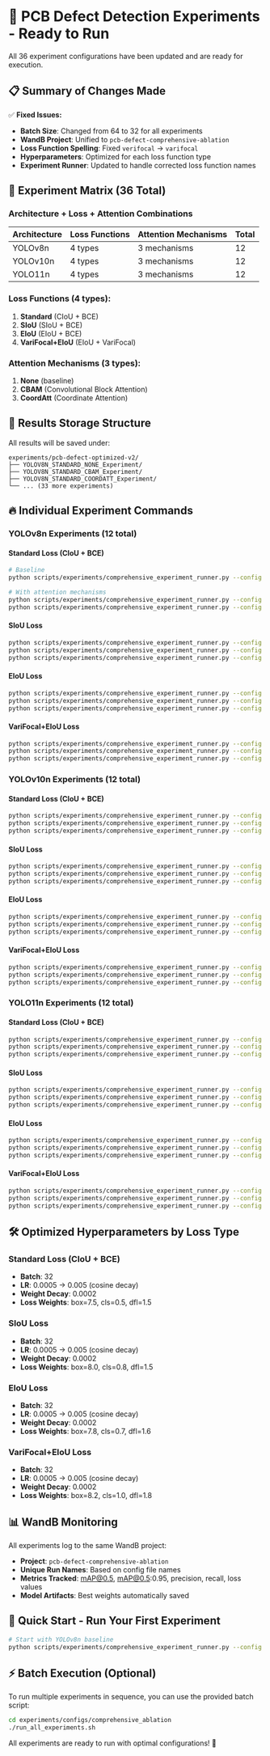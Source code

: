 # 🚀 PCB Defect Detection Experiments - Ready to Run

All 36 experiment configurations have been updated and are ready for execution.

## 📋 Summary of Changes Made

✅ **Fixed Issues:**
- **Batch Size**: Changed from 64 to 32 for all experiments
- **WandB Project**: Unified to `pcb-defect-comprehensive-ablation`
- **Loss Function Spelling**: Fixed `verifocal` → `varifocal`
- **Hyperparameters**: Optimized for each loss function type
- **Experiment Runner**: Updated to handle corrected loss function names

## 🎯 Experiment Matrix (36 Total)

### Architecture + Loss + Attention Combinations
| Architecture | Loss Functions | Attention Mechanisms | Total |
|-------------|---------------|---------------------|-------|
| YOLOv8n | 4 types | 3 mechanisms | 12 |
| YOLOv10n | 4 types | 3 mechanisms | 12 |
| YOLO11n | 4 types | 3 mechanisms | 12 |

### Loss Functions (4 types):
1. **Standard** (CIoU + BCE)
2. **SIoU** (SIoU + BCE) 
3. **EIoU** (EIoU + BCE)
4. **VariFocal+EIoU** (EIoU + VariFocal)

### Attention Mechanisms (3 types):
1. **None** (baseline)
2. **CBAM** (Convolutional Block Attention)
3. **CoordAtt** (Coordinate Attention)

## 📂 Results Storage Structure

All results will be saved under:
```
experiments/pcb-defect-optimized-v2/
├── YOLOV8N_STANDARD_NONE_Experiment/
├── YOLOV8N_STANDARD_CBAM_Experiment/
├── YOLOV8N_STANDARD_COORDATT_Experiment/
└── ... (33 more experiments)
```

## 🔥 Individual Experiment Commands

### YOLOv8n Experiments (12 total)

#### Standard Loss (CIoU + BCE)
```bash
# Baseline
python scripts/experiments/comprehensive_experiment_runner.py --config experiments/configs/comprehensive_ablation/yolov8n_standard_none_config.yaml

# With attention mechanisms  
python scripts/experiments/comprehensive_experiment_runner.py --config experiments/configs/comprehensive_ablation/yolov8n_standard_cbam_config.yaml
python scripts/experiments/comprehensive_experiment_runner.py --config experiments/configs/comprehensive_ablation/yolov8n_standard_coordatt_config.yaml
```

#### SIoU Loss
```bash
python scripts/experiments/comprehensive_experiment_runner.py --config experiments/configs/comprehensive_ablation/yolov8n_siou_none_config.yaml
python scripts/experiments/comprehensive_experiment_runner.py --config experiments/configs/comprehensive_ablation/yolov8n_siou_cbam_config.yaml
python scripts/experiments/comprehensive_experiment_runner.py --config experiments/configs/comprehensive_ablation/yolov8n_siou_coordatt_config.yaml
```

#### EIoU Loss
```bash  
python scripts/experiments/comprehensive_experiment_runner.py --config experiments/configs/comprehensive_ablation/yolov8n_eiou_none_config.yaml
python scripts/experiments/comprehensive_experiment_runner.py --config experiments/configs/comprehensive_ablation/yolov8n_eiou_cbam_config.yaml
python scripts/experiments/comprehensive_experiment_runner.py --config experiments/configs/comprehensive_ablation/yolov8n_eiou_coordatt_config.yaml
```

#### VariFocal+EIoU Loss
```bash
python scripts/experiments/comprehensive_experiment_runner.py --config experiments/configs/comprehensive_ablation/yolov8n_verifocal_eiou_none_config.yaml
python scripts/experiments/comprehensive_experiment_runner.py --config experiments/configs/comprehensive_ablation/yolov8n_verifocal_eiou_cbam_config.yaml  
python scripts/experiments/comprehensive_experiment_runner.py --config experiments/configs/comprehensive_ablation/yolov8n_verifocal_eiou_coordatt_config.yaml
```

### YOLOv10n Experiments (12 total)

#### Standard Loss (CIoU + BCE)
```bash
python scripts/experiments/comprehensive_experiment_runner.py --config experiments/configs/comprehensive_ablation/yolov10n_standard_none_config.yaml
python scripts/experiments/comprehensive_experiment_runner.py --config experiments/configs/comprehensive_ablation/yolov10n_standard_cbam_config.yaml
python scripts/experiments/comprehensive_experiment_runner.py --config experiments/configs/comprehensive_ablation/yolov10n_standard_coordatt_config.yaml
```

#### SIoU Loss
```bash
python scripts/experiments/comprehensive_experiment_runner.py --config experiments/configs/comprehensive_ablation/yolov10n_siou_none_config.yaml
python scripts/experiments/comprehensive_experiment_runner.py --config experiments/configs/comprehensive_ablation/yolov10n_siou_cbam_config.yaml
python scripts/experiments/comprehensive_experiment_runner.py --config experiments/configs/comprehensive_ablation/yolov10n_siou_coordatt_config.yaml
```

#### EIoU Loss
```bash
python scripts/experiments/comprehensive_experiment_runner.py --config experiments/configs/comprehensive_ablation/yolov10n_eiou_none_config.yaml
python scripts/experiments/comprehensive_experiment_runner.py --config experiments/configs/comprehensive_ablation/yolov10n_eiou_cbam_config.yaml
python scripts/experiments/comprehensive_experiment_runner.py --config experiments/configs/comprehensive_ablation/yolov10n_eiou_coordatt_config.yaml
```

#### VariFocal+EIoU Loss
```bash
python scripts/experiments/comprehensive_experiment_runner.py --config experiments/configs/comprehensive_ablation/yolov10n_verifocal_eiou_none_config.yaml
python scripts/experiments/comprehensive_experiment_runner.py --config experiments/configs/comprehensive_ablation/yolov10n_verifocal_eiou_cbam_config.yaml
python scripts/experiments/comprehensive_experiment_runner.py --config experiments/configs/comprehensive_ablation/yolov10n_verifocal_eiou_coordatt_config.yaml
```

### YOLO11n Experiments (12 total)

#### Standard Loss (CIoU + BCE)
```bash
python scripts/experiments/comprehensive_experiment_runner.py --config experiments/configs/comprehensive_ablation/yolo11n_standard_none_config.yaml
python scripts/experiments/comprehensive_experiment_runner.py --config experiments/configs/comprehensive_ablation/yolo11n_standard_cbam_config.yaml
python scripts/experiments/comprehensive_experiment_runner.py --config experiments/configs/comprehensive_ablation/yolo11n_standard_coordatt_config.yaml
```

#### SIoU Loss
```bash
python scripts/experiments/comprehensive_experiment_runner.py --config experiments/configs/comprehensive_ablation/yolo11n_siou_none_config.yaml
python scripts/experiments/comprehensive_experiment_runner.py --config experiments/configs/comprehensive_ablation/yolo11n_siou_cbam_config.yaml
python scripts/experiments/comprehensive_experiment_runner.py --config experiments/configs/comprehensive_ablation/yolo11n_siou_coordatt_config.yaml
```

#### EIoU Loss
```bash
python scripts/experiments/comprehensive_experiment_runner.py --config experiments/configs/comprehensive_ablation/yolo11n_eiou_none_config.yaml
python scripts/experiments/comprehensive_experiment_runner.py --config experiments/configs/comprehensive_ablation/yolo11n_eiou_cbam_config.yaml
python scripts/experiments/comprehensive_experiment_runner.py --config experiments/configs/comprehensive_ablation/yolo11n_eiou_coordatt_config.yaml
```

#### VariFocal+EIoU Loss
```bash
python scripts/experiments/comprehensive_experiment_runner.py --config experiments/configs/comprehensive_ablation/yolo11n_verifocal_eiou_none_config.yaml
python scripts/experiments/comprehensive_experiment_runner.py --config experiments/configs/comprehensive_ablation/yolo11n_verifocal_eiou_cbam_config.yaml
python scripts/experiments/comprehensive_experiment_runner.py --config experiments/configs/comprehensive_ablation/yolo11n_verifocal_eiou_coordatt_config.yaml
```

## 🛠️ Optimized Hyperparameters by Loss Type

### Standard Loss (CIoU + BCE)
- **Batch**: 32
- **LR**: 0.0005 → 0.005 (cosine decay)
- **Weight Decay**: 0.0002
- **Loss Weights**: box=7.5, cls=0.5, dfl=1.5

### SIoU Loss  
- **Batch**: 32
- **LR**: 0.0005 → 0.005 (cosine decay)
- **Weight Decay**: 0.0002
- **Loss Weights**: box=8.0, cls=0.8, dfl=1.5

### EIoU Loss
- **Batch**: 32  
- **LR**: 0.0005 → 0.005 (cosine decay)
- **Weight Decay**: 0.0002
- **Loss Weights**: box=7.8, cls=0.7, dfl=1.6

### VariFocal+EIoU Loss
- **Batch**: 32
- **LR**: 0.0005 → 0.005 (cosine decay) 
- **Weight Decay**: 0.0002
- **Loss Weights**: box=8.2, cls=1.0, dfl=1.8

## 📊 WandB Monitoring

All experiments log to the same WandB project:
- **Project**: `pcb-defect-comprehensive-ablation`
- **Unique Run Names**: Based on config file names
- **Metrics Tracked**: mAP@0.5, mAP@0.5:0.95, precision, recall, loss values
- **Model Artifacts**: Best weights automatically saved

## 🎯 Quick Start - Run Your First Experiment

```bash
# Start with YOLOv8n baseline
python scripts/experiments/comprehensive_experiment_runner.py --config experiments/configs/comprehensive_ablation/yolov8n_standard_none_config.yaml
```

## ⚡ Batch Execution (Optional)

To run multiple experiments in sequence, you can use the provided batch script:

```bash
cd experiments/configs/comprehensive_ablation
./run_all_experiments.sh
```

All experiments are ready to run with optimal configurations! 🚀